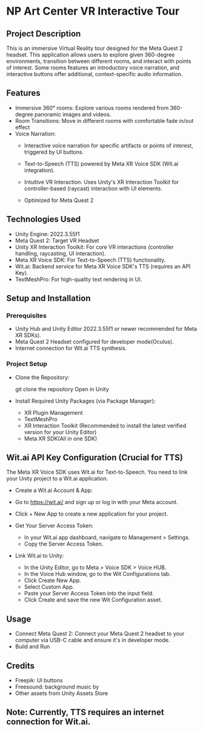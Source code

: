 # NP Art Center VR Interactive Tour
## Project Description
This is an immersive Virtual Reality tour designed for the Meta Quest 2 headset. This application allows users to explore given 360-degree environments, transition between different rooms, and interact with points of interest. Some rooms features an introductory voice narration, and interactive buttons offer additional, context-specific audio information.

## Features
 - Immersive 360° rooms: Explore various rooms rendered from 360-degree panoramic images and videos.
 - Room Transitions: Move in different rooms with comfortable fade in/out effect
 - Voice Narration:
   - Interactive voice narration for specific artifacts or points of interest, triggered by UI buttons.

   - Text-to-Speech (TTS) powered by Meta XR Voice SDK (Wit.ai integration).
   - Intuitive VR Interaction: Uses Unity's XR Interaction Toolkit for controller-based (raycast) interaction with UI elements.
   - Optimized for Meta Quest 2

## Technologies Used
 - Unity Engine: 2022.3.55f1
 - Meta Quest 2: Target VR Headset
 - Unity XR Interaction Toolkit: For core VR interactions (controller handling, raycasting, UI interaction).
 - Meta XR Voice SDK: For Text-to-Speech (TTS) functionality.
 - Wit.ai: Backend service for Meta XR Voice SDK's TTS (requires an API Key).
 - TextMeshPro: For high-quality text rendering in UI.

## Setup and Installation
 ### Prerequisites
 - Unity Hub and Unity Editor 2022.3.55f1 or newer recommended for Meta XR SDKs).
 - Meta Quest 2 Headset configured for developer mode(Oculus).
 - Internet connection for Wit.ai TTS synthesis.

 ### Project Setup
 - Clone the Repository:

   git clone the repository
   Open in Unity

 - Install Required Unity Packages (via Package Manager):
      
   - XR Plugin Management
   - TextMeshPro 
   - XR Interaction Toolkit (Recommended to install the latest verified version for your Unity Editor)
   - Meta XR SDK(All in one SDK)

## Wit.ai API Key Configuration (Crucial for TTS)
The Meta XR Voice SDK uses Wit.ai for Text-to-Speech. You need to link your Unity project to a Wit.ai application.

 - Create a Wit.ai Account & App:
 - Go to https://wit.ai/ and sign up or log in with your Meta account.
 - Click + New App to create a new application for your project.
 - Get Your Server Access Token:
   - In your Wit.ai app dashboard, navigate to Management > Settings.
   - Copy the Server Access Token.

 - Link Wit.ai to Unity:
    - In the Unity Editor, go to Meta > Voice SDK > Voice HUB.
    - In the Voice Hub window, go to the Wit Configurations tab.
    - Click Create New App.
    - Select Custom App.
    - Paste your Server Access Token into the input field.
    - Click Create and save the new Wit Configuration asset.

  ## Usage
  - Connect Meta Quest 2: Connect your Meta Quest 2 headset to your computer via USB-C cable and ensure it's in developer mode.
 - Build and Run

## Credits
- Freepik: UI buttons
- Freesound: background music by
- Other assets from Unity Assets Store

## Note: Currently, TTS requires an internet connection for Wit.ai.

